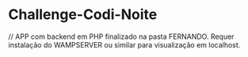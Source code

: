 # Challenge-Codi-Noite
// APP com backend em PHP finalizado na pasta FERNANDO. Requer instalação do WAMPSERVER ou similar para visualização em localhost.